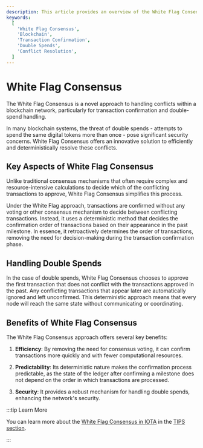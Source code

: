 ```yaml
---
description: This article provides an overview of the White Flag Consensus approach and its benefits in optimizing transaction confirmation and handling double spends.
keywords:
  [
    'White Flag Consensus',
    'Blockchain',
    'Transaction Confirmation',
    'Double Spends',
    'Conflict Resolution',
  ]
---
```


# White Flag Consensus

The White Flag Consensus is a novel approach to handling conflicts within a blockchain network, particularly for
transaction confirmation and double-spend handling.

In many blockchain systems, the threat of double spends - attempts to spend the same digital tokens more than once -
pose significant security concerns. White Flag Consensus offers an innovative solution to efficiently and
deterministically resolve these conflicts.

## Key Aspects of White Flag Consensus

Unlike traditional consensus mechanisms that often require complex and resource-intensive calculations to decide which
of the conflicting transactions to approve, White Flag Consensus simplifies this process.

Under the White Flag approach, transactions are confirmed without any voting or other consensus mechanism to decide
between conflicting transactions. Instead, it uses a deterministic method that decides the confirmation order of
transactions based on their appearance in the past milestone. In essence, it retroactively determines the
order of transactions, removing the need for decision-making during the transaction confirmation phase.

## Handling Double Spends

In the case of double spends, White Flag Consensus chooses to approve the first transaction that does not conflict with
the transactions approved in the past.
Any conflicting transactions that appear later are automatically ignored and left unconfirmed.
This deterministic approach means that every node will reach the same state without communicating or coordinating.

## Benefits of White Flag Consensus

The White Flag Consensus approach offers several key benefits:

1. **Efficiency**: By removing the need for consensus voting, it can confirm transactions more quickly and with fewer
   computational resources.

2. **Predictability**: Its deterministic nature makes the confirmation process predictable, as the state of the ledger
   after confirming a milestone does not depend on the order in which transactions are processed.

3. **Security**: It provides a robust mechanism for handling double spends, enhancing the network's security.

:::tip Learn More

You can learn more about the [White Flag Consensus in IOTA](/tips/tips/TIP-0002) in the
[TIPS section](../tips.md).

:::
